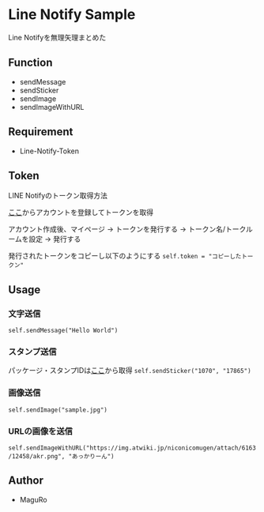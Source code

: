 # Line Notify Sample

Line Notifyを無理矢理まとめた

## Function
- sendMessage
- sendSticker
- sendImage
- sendImageWithURL

## Requirement

* Line-Notify-Token

## Token
LINE Notifyのトークン取得方法

[ここ](https://notify-bot.line.me/ja/)からアカウントを登録してトークンを取得

アカウント作成後、マイページ -> トークンを発行する -> トークン名/トークルームを設定 -> 発行する

発行されたトークンをコピーし以下のようにする
```self.token = "コピーしたトークン"```

## Usage

### 文字送信
```self.sendMessage("Hello World")```
### スタンプ送信
パッケージ・スタンプIDは[ここ](https://developers.line.biz/ja/docs/messaging-api/sticker-list/)から取得
```self.sendSticker("1070", "17865")```
### 画像送信
```self.sendImage("sample.jpg")```
### URLの画像を送信
```self.sendImageWithURL("https://img.atwiki.jp/niconicomugen/attach/6163/12458/akr.png", "あっかりーん")```

## Author

* MaguRo
